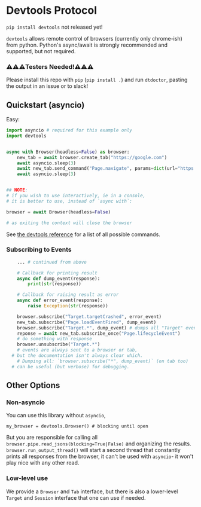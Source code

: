 # Devtools Protocol

`pip install devtools` not released yet!

`devtools` allows remote control of browsers (currently only chrome-ish) from python. Python's async/await is strongly recommended and supported, but not required.

### ⚠️⚠️⚠️**Testers Needed!**⚠️⚠️⚠️

Please install this repo with `pip` (`pip install .`) and run `dtdoctor`, pasting the output in an issue or to slack!

## Quickstart (asyncio)

Easy:
```python
import asyncio # required for this example only
import devtools


async with Browser(headless=False) as browser:
	new_tab = await browser.create_tab("https://google.com")
	await asyncio.sleep(3)
	await new_tab.send_command("Page.navigate", params=dict(url="https://github.com"))
	await asyncio.sleep(3)


## NOTE:
# if you wish to use interactively, ie in a console,
# it is better to use, instead of `async with`:

browser = await Browser(headless=False)

# as exiting the context will close the browser
```

See [the devtools reference](https://chromedevtools.github.io/devtools-protocol/) for a list of all possible commands.

### Subscribing to Events

```python
	... # continued from above

	# Callback for printing result
	async def dump_event(response):
		print(str(response))

	# Callback for raising result as error
	async def error_event(response):
		raise Exception(str(response))

	browser.subscribe("Target.targetCrashed", error_event)
	new_tab.subscribe("Page.loadEventFired", dump_event)
	browser.subscribe("Target.*", dump_event) # dumps all "Target" events
	reponse = await new_tab.subscribe_once("Page.lifecycleEvent")
	# do something with response
	browser.unsubscribe("Target.*")
	# events are always sent to a browser or tab,
  # but the documentation isn't always clear which.
	# Dumping all: `browser.subscribe("*", dump_event)` (on tab too)
  # can be useful (but verbose) for debugging.
```

## Other Options

### Non-asyncio

You can use this library without `asyncio`,
```
my_browser = devtools.Browser() # blocking until open
```
But you are responsible for calling all `browser.pipe.read_jsons(blocking=True|False)` and organizing the results. `browser.run_output_thread()` will start a second thread that constantly prints all responses from the browser, it can't be used with `asyncio`- it won't play nice with any other read.

### Low-level use

We provide a `Browser` and `Tab` interface, but there is also a lower-level `Target` and `Session` interface that one can use if needed.
